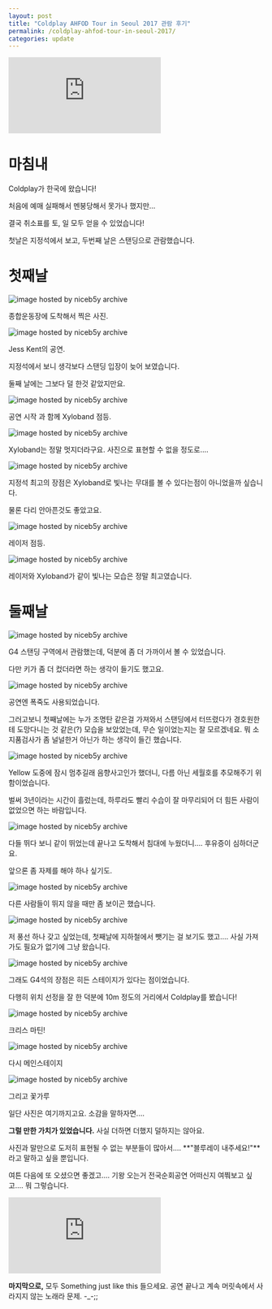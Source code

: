 ```yaml
---
layout: post
title: "Coldplay AHFOD Tour in Seoul 2017 관람 후기"
permalink: /coldplay-ahfod-tour-in-seoul-2017/
categories: update
---
```


<div class="embed-responsive embed-responsive-16by9">
  <iframe src="https://www.facebook.com/plugins/video.php?href=https%3A%2F%2Fwww.facebook.com%2Fcoldplay%2Fvideos%2F10157791469555253%2F&show_text=0" style="border:none;overflow:hidden" scrolling="no" frameborder="0" allowTransparency="true" allowFullScreen="true"></iframe>
</div>

# 마침내

Coldplay가 한국에 왔습니다!

처음에 예매 실패해서 멘붕당해서 못가나 했지만...

결국 취소표를 토, 일 모두 얻을 수 있었습니다!

첫날은 지정석에서 보고, 두번째 날은 스탠딩으로 관람했습니다.

# 첫째날

<img src="https://img.blog.niceb5y.net/ColdPlayLive_01.jpg" alt="image hosted by niceb5y archive" class="w-full" data-action="zoom">

종합운동장에 도착해서 찍은 사진.

<img src="https://img.blog.niceb5y.net/ColdPlayLive_02.jpg" alt="image hosted by niceb5y archive" class="w-full" data-action="zoom">

Jess Kent의 공연.

지정석에서 보니 생각보다 스탠딩 입장이 늦어 보였습니다.

둘째 날에는 그보다 덜 한것 같았지만요.


<img src="https://img.blog.niceb5y.net/ColdPlayLive_03.jpg" alt="image hosted by niceb5y archive" class="w-full" data-action="zoom">

공연 시작 과 함께 Xyloband 점등.

<img src="https://img.blog.niceb5y.net/ColdPlayLive_04.jpg" alt="image hosted by niceb5y archive" class="w-full" data-action="zoom">

Xyloband는 정말 멋지더라구요. 사진으로 표현할 수 없을 정도로....

<img src="https://img.blog.niceb5y.net/ColdPlayLive_05.jpg" alt="image hosted by niceb5y archive" class="w-full" data-action="zoom">

지정석 최고의 장점은 Xyloband로 빛나는 무대를 볼 수 있다는점이 아니었을까 싶습니다.

물론 다리 안아픈것도 좋았고요.

<img src="https://img.blog.niceb5y.net/ColdPlayLive_06.jpg" alt="image hosted by niceb5y archive" class="w-full" data-action="zoom">

레이저 점등.

<img src="https://img.blog.niceb5y.net/ColdPlayLive_07.jpg" alt="image hosted by niceb5y archive" class="w-full" data-action="zoom">

레이저와 Xyloband가 같이 빛나는 모습은 정말 최고였습니다.

# 둘째날

<img src="https://img.blog.niceb5y.net/ColdPlayLive_08.jpg" alt="image hosted by niceb5y archive" class="w-full" data-action="zoom">

G4 스탠딩 구역에서 관람했는데, 덕분에 좀 더 가까이서 볼 수 있었습니다.

다만 키가 좀 더 컸더라면 하는 생각이 들기도 했고요.

<img src="https://img.blog.niceb5y.net/ColdPlayLive_09.jpg" alt="image hosted by niceb5y archive" class="w-full" data-action="zoom">

공연엔 폭죽도 사용되었습니다.

그러고보니 첫째날에는 누가 조명탄 같은걸 가져와서 스탠딩에서 터뜨렸다가 경호원한테 도망다니는 것 같은(?) 모습을 보았었는데, 무슨 일이었는지는 잘 모르겠네요. 뭐 소지품검사가 좀 널널한거 아닌가 하는 생각이 들긴 했습니다.

<img src="https://img.blog.niceb5y.net/ColdPlayLive_10.jpg" alt="image hosted by niceb5y archive" class="w-full" data-action="zoom">

Yellow 도중에 잠시 멈추길래 음향사고인가 했더니, 다름 아닌 세월호를 추모해주기 위함이었습니다.

벌써 3년이라는 시간이 흘렀는데, 하루라도 빨리 수습이 잘 마무리되어 더 힘든 사람이 없었으면 하는 바람입니다.

<img src="https://img.blog.niceb5y.net/ColdPlayLive_11.jpg" alt="image hosted by niceb5y archive" class="w-full" data-action="zoom">

다들 뛰다 보니 같이 뛰었는데 끝나고 도착해서 침대에 누웠더니.... 후유증이 심하더군요.

앞으론 좀 자제를 해야 하나 싶기도.

<img src="https://img.blog.niceb5y.net/ColdPlayLive_12.jpg" alt="image hosted by niceb5y archive" class="w-full" data-action="zoom">

다른 사람들이 뛰지 않을 때만 좀 보이곤 했습니다.

<img src="https://img.blog.niceb5y.net/ColdPlayLive_13.jpg" alt="image hosted by niceb5y archive" class="w-full" data-action="zoom">

저 풍선 하나 갖고 싶었는데, 첫째날에 지하철에서 뺏기는 걸 보기도 했고.... 사실 가져가도 필요가 없기에 그냥 왔습니다.

<img src="https://img.blog.niceb5y.net/ColdPlayLive_14.jpg" alt="image hosted by niceb5y archive" class="w-full" data-action="zoom">

그래도 G4석의 장점은 히든 스테이지가 있다는 점이었습니다.

다행히 위치 선정을 잘 한 덕분에 10m 정도의 거리에서 Coldplay를 봤습니다!

<img src="https://img.blog.niceb5y.net/ColdPlayLive_15.jpg" alt="image hosted by niceb5y archive" class="w-full" data-action="zoom">

크리스 마틴!

<img src="https://img.blog.niceb5y.net/ColdPlayLive_16.jpg" alt="image hosted by niceb5y archive" class="w-full" data-action="zoom">

다시 메인스테이지

<img src="https://img.blog.niceb5y.net/ColdPlayLive_17.jpg" alt="image hosted by niceb5y archive" class="w-full" data-action="zoom">

그리고 꽃가루

일단 사진은 여기까지고요. 소감을 말하자면....

**그럴 만한 가치가 있었습니다.** 사실 더하면 더했지 덜하지는 않아요.

사진과 말만으로 도저히 표현될 수 없는 부분들이 많아서.... **"블루레이 내주세요!"**라고 말하고 싶을 뿐입니다.

여튼 다음에 또 오셨으면 좋겠고.... 기왕 오는거 전국순회공연 어떠신지 여쭤보고 싶고.... 뭐 그렇습니다.

<div class="embed-responsive embed-responsive-16by9">
	<iframe src="https://www.youtube.com/embed/FM7MFYoylVs" frameborder="0" allowfullscreen></iframe>
</div>

**마지막으로,** 모두 Something just like this 들으세요. 공연 끝나고 계속 머릿속에서 사라지지 않는 노래라 문제. -_-;;
